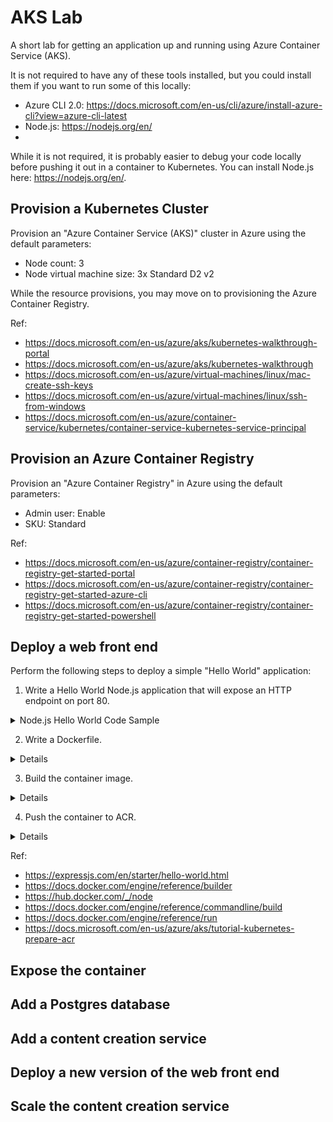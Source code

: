 # AKS Lab
A short lab for getting an application up and running using Azure Container Service (AKS).

It is not required to have any of these tools installed, but you could install them if you want to run some of this locally:
* Azure CLI 2.0: https://docs.microsoft.com/en-us/cli/azure/install-azure-cli?view=azure-cli-latest
* Node.js: https://nodejs.org/en/
* 

While it is not required, it is probably easier to debug your code locally before pushing it out in a container to Kubernetes. You can install Node.js here: https://nodejs.org/en/. 

## Provision a Kubernetes Cluster

Provision an "Azure Container Service (AKS)" cluster in Azure using the default parameters:
* Node count: 3
* Node virtual machine size: 3x Standard D2 v2

While the resource provisions, you may move on to provisioning the Azure Container Registry.

Ref:
* https://docs.microsoft.com/en-us/azure/aks/kubernetes-walkthrough-portal
* https://docs.microsoft.com/en-us/azure/aks/kubernetes-walkthrough
* https://docs.microsoft.com/en-us/azure/virtual-machines/linux/mac-create-ssh-keys
* https://docs.microsoft.com/en-us/azure/virtual-machines/linux/ssh-from-windows
* https://docs.microsoft.com/en-us/azure/container-service/kubernetes/container-service-kubernetes-service-principal

## Provision an Azure Container Registry

Provision an "Azure Container Registry" in Azure using the default parameters:
* Admin user: Enable
* SKU: Standard

Ref:
* https://docs.microsoft.com/en-us/azure/container-registry/container-registry-get-started-portal
* https://docs.microsoft.com/en-us/azure/container-registry/container-registry-get-started-azure-cli
* https://docs.microsoft.com/en-us/azure/container-registry/container-registry-get-started-powershell

## Deploy a web front end

Perform the following steps to deploy a simple "Hello World" application:

1. Write a Hello World Node.js application that will expose an HTTP endpoint on port 80.

<details>
  <summary>Node.js Hello World Code Sample</summary>
  <p>

You can provision a new app and install Express by:

```bash
npm init
npm install express --save
```

The server.js file could look something like this:

```javascript
const express = require("express");
const app = express();

app.get("/", (req, res) => {
  res.send.("Hello World!\n");
});

const port = process.env.PORT || 8800;
app.listen(port, () => {
  console.log(`listening on port ${port}...`);
});
```

You could test locally by:

```bash
node server.js
curl http://localhost:8800
```

  </p>
</details>

2. Write a Dockerfile.

<details>
  <p>
    
```Dockerfile
FROM node:latest
COPY server.js server.js
COPY package.json package.json
RUN npm install
ENV PORT 80
EXPOSE 80
CMD node server.js
```
    
  </p>
</details>

3. Build the container image.

<details>
  <p>

You can build and view the built images by:

```bash
docker build -t hello:latest -t hello:1.0.0 .
docker images
```

You can test locally by:

```bash
docker run --name hello --publish 8800:80 hello:lastest
curl http://localhost:8800
```

  </p>
</details>

4. Push the container to ACR.

<details>
  <p>

```bash
az acr login --name whatever.azurecr.io
docker tag hello whatever.azure.io/hello:latest whatever.azure.io/hello:1.0.0
docker push whatever.azure.io/hello:latest whatever.azure.io/hello:1.0.0
az acr repository list --name whatever --output table
```

  </p>
</details>


Ref:
* https://expressjs.com/en/starter/hello-world.html
* https://docs.docker.com/engine/reference/builder
* https://hub.docker.com/_/node
* https://docs.docker.com/engine/reference/commandline/build
* https://docs.docker.com/engine/reference/run
* https://docs.microsoft.com/en-us/azure/aks/tutorial-kubernetes-prepare-acr

## Expose the container

## Add a Postgres database

## Add a content creation service

## Deploy a new version of the web front end

## Scale the content creation service
